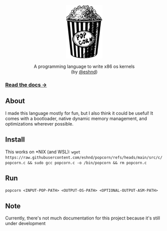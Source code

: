 <p align="center">
  <a href="https://github.com/eshnd/popcorn/wiki"><img src="https://github.com/eshnd/eshnd.github.io/blob/main/oie_Sgc9BCE3cEmF.png?raw=true" alt="Logo" height=170></a>
</p>
<p align="center">A programming language to write x86 os kernels<br>(by <a href="https://eshnd.github.io/">@eshnd</a>)<p>
  
### [Read the docs →](https://github.com/eshnd/popcorn/wiki)
## About
I made this language mostly for fun, but I also think it could be useful! It comes with a bootloader, native dynamic memory management, and optimizations wherever possible.
## Install
This works on *NIX (and WSL): `wget https://raw.githubusercontent.com/eshnd/popcorn/refs/heads/main/src/c/popcorn.c && sudo gcc popcorn.c -o /bin/popcorn && rm popcorn.c`
## Run
`popcorn <INPUT-POP-PATH> <OUTPUT-OS-PATH> <OPTIONAL-OUTPUT-ASM-PATH>`
## Note
Currently, there's not much documentation for this project because it's still under development
